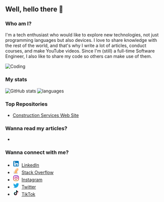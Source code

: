 ## Well, hello there 👋

### Who am I?

I'm a tech enthusiast who would like to explore new technologies, not just programming languages but also devices.
I love to share knowledge with the rest of the world, and that's why I write a lot of articles, conduct courses, and make YouTube videos.
Since I'm (still) a full-time Software Engineer, I also like to share my code so others can make use of them.

 <img align="center" alt="Coding" width="450" src="https://github.com/ChanukaJayarathna/ChanukaJayarathna/blob/main/img/k.gif">

### My stats
<img align="center" src="https://github-readme-stats.vercel.app/api?username=ChanukaJayarathna&show_icons=true&include_all_commits=true&theme=dracula" alt="GitHub stats" />
<img align="center" src="https://github-readme-stats.vercel.app/api/top-langs/?username=ChanukaJayarathna&&exclude_repo=ChanukaJayarathna&layout=compact&theme=dracula" alt="languages"/>

### Top Repositories

* [Construction Services Web Site](https://github.com/ChanukaJayarathna/Group_Project_Saegis_Sem-2)

### Wanna read my articles?

*

### Wanna connect with me?

* <img src="https://github.com/ChanukaJayarathna/ChanukaJayarathna/blob/main/img/linkedin.png" height="20"/>&nbsp; [LinkedIn](https://www.linkedin.com/in/chanuka-jayarathna)
* <img src="https://github.com/ChanukaJayarathna/ChanukaJayarathna/blob/main/img/stackoverflow.png" height="20"/>&nbsp; [Stack Overflow](https://stackoverflow.com/users/23175194/chanuka-jayarathna)
* <img src="https://github.com/ChanukaJayarathna/ChanukaJayarathna/blob/main/img/instagram.png" height="20"/>&nbsp; [Instagram](https://www.instagram.com/chanukajayarathna9124)
* <img src="https://github.com/ChanukaJayarathna/ChanukaJayarathna/blob/main/img/twitter.png" height="20"/>&nbsp; [Twitter](https://x.com/Chanuka61837151)
* <img src="https://github.com/ChanukaJayarathna/ChanukaJayarathna/blob/main/img/Untitled%20design.png" height="20"/>&nbsp; [TikTok](https://www.tiktok.com/@chanukajayarathna)




